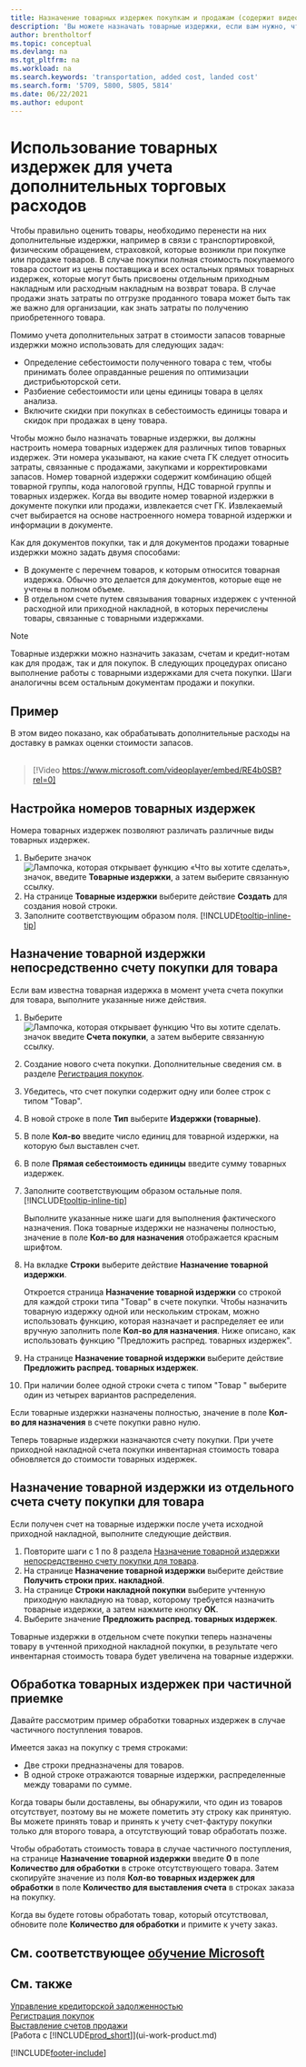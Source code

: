 ```yaml
---
title: Назначение товарных издержек покупкам и продажам (содержит видео)
description: 'Вы можете назначать товарные издержки, если вам нужно, чтобы стоимость товарных запасов учитывала дополнительные расходы, например расходы на перевозку и разгрузку-погрузку.'
author: brentholtorf
ms.topic: conceptual
ms.devlang: na
ms.tgt_pltfrm: na
ms.workload: na
ms.search.keywords: 'transportation, added cost, landed cost'
ms.search.form: '5709, 5800, 5805, 5814'
ms.date: 06/22/2021
ms.author: edupont
---
```

# Использование товарных издержек для учета дополнительных торговых расходов

Чтобы правильно оценить товары, необходимо перенести на них дополнительные издержки, например в связи с транспортировкой, физическим обращением, страховкой, которые возникли при покупке или продаже товаров. В случае покупки полная стоимость покупаемого товара состоит из цены поставщика и всех остальных прямых товарных издержек, которые могут быть присвоены отдельным приходным накладным или расходным накладным на возврат товара. В случае продажи знать затраты по отгрузке проданного товара может быть так же важно для организации, как знать затраты по получению приобретенного товара.

Помимо учета дополнительных затрат в стоимости запасов товарные издержки можно использовать для следующих задач:

* Определение себестоимости полученного товара с тем, чтобы принимать более оправданные решения по оптимизации дистрибьюторской сети.
* Разбиение себестоимости или цены единицы товара в целях анализа.
* Включите скидки при покупках в себестоимость единицы товара и скидок при продажах в цену товара.

Чтобы можно было назначать товарные издержки, вы должны настроить номера товарных издержек для различных типов товарных издержек. Эти номера указывают, на какие счета ГК следует относить затраты, связанные с продажами, закупками и корректировками запасов. Номер товарной издержки содержит комбинацию общей товарной группы, кода налоговой группы, НДС товарной группы и товарных издержек. Когда вы вводите номер товарной издержки в документе покупки или продажи, извлекается счет ГК. Извлекаемый счет выбирается на основе настроенного номера товарной издержки и информации в документе.

Как для документов покупки, так и для документов продажи товарные издержки можно задать двумя способами:

* В документе с перечнем товаров, к которым относится товарная издержка. Обычно это делается для документов, которые еще не учтены в полном объеме.
* В отдельном счете путем связывания товарных издержек с учтенной расходной или приходной накладной, в которых перечислены товары, связанные с товарными издержками.

> [!NOTE]  
> Товарные издержки можно назначить заказам, счетам и кредит-нотам как для продаж, так и для покупок. В следующих процедурах описано выполнение работы с товарными издержками для счета покупки. Шаги аналогичны всем остальным документам продажи и покупки.

## Пример

В этом видео показано, как обрабатывать дополнительные расходы на доставку в рамках оценки стоимости запасов.
<br><br>  
> [!Video https://www.microsoft.com/videoplayer/embed/RE4b0SB?rel=0]

## Настройка номеров товарных издержек

Номера товарных издержек позволяют различать различные виды товарных издержек.

1. Выберите значок ![Лампочка, которая открывает функцию «Что вы хотите сделать»](media/ui-search/search_small.png "Что вы хотите сделать"), значок, введите **Товарные издержки**, а затем выберите связанную ссылку.
2. На странице **Товарные издержки** выберите действие **Создать** для создания новой строки.
3. Заполните соответствующим образом поля. [!INCLUDE[tooltip-inline-tip](includes/tooltip-inline-tip_md.md)]

## Назначение товарной издержки непосредственно счету покупки для товара

Если вам известна товарная издержка в момент учета счета покупки для товара, выполните указанные ниже действия.

1. Выберите ![Лампочка, которая открывает функцию Что вы хотите сделать.](media/ui-search/search_small.png "Что вы хотите сделать") значок введите **Счета покупки**, а затем выберите связанную ссылку.
2. Создание нового счета покупки. Дополнительные сведения см. в разделе [Регистрация покупок](purchasing-how-record-purchases.md).
3. Убедитесь, что счет покупки содержит одну или более строк с типом "Товар".
4. В новой строке в поле **Тип** выберите **Издержки (товарные)**.
5. В поле **Кол-во** введите число единиц для товарной издержки, на которую был выставлен счет.
6. В поле **Прямая себестоимость единицы** введите сумму товарных издержек.
7. Заполните соответствующим образом остальные поля. [!INCLUDE[tooltip-inline-tip](includes/tooltip-inline-tip_md.md)]

    Выполните указанные ниже шаги для выполнения фактического назначения. Пока товарные издержки не назначены полностью, значение в поле **Кол-во для назначения** отображается красным шрифтом.
8. На вкладке **Строки** выберите действие **Назначение товарной издержки**.

    Откроется страница **Назначение товарной издержки** со строкой для каждой строки типа "Товар" в счете покупки. Чтобы назначить товарную издержку одной или нескольким строкам, можно использовать функцию, которая назначает и распределяет ее или вручную заполнить поле **Кол-во для назначения**. Ниже описано, как использовать функцию "Предложить распред. товарных издержек".

9. На странице **Назначение товарной издержки** выберите действие **Предложить распред. товарных издержек**.
10. При наличии более одной строки счета с типом "Товар " выберите один из четырех вариантов распределения.  

Если товарные издержки назначены полностью, значение в поле **Кол-во для назначения** в счете покупки равно нулю.

Теперь товарные издержки назначаются счету покупки. При учете приходной накладной счета покупки инвентарная стоимость товара обновляется до стоимости товарных издержек.  

## Назначение товарной издержки из отдельного счета счету покупки для товара

Если получен счет на товарные издержки после учета исходной приходной накладной, выполните следующие действия.

1. Повторите шаги с 1 по 8 раздела [Назначение товарной издержки непосредственно счету покупки для товара](payables-how-assign-item-charges.md#to-assign-an-item-charge-directly-to-the-purchase-invoice-for-the-item).
2. На странице **Назначение товарной издержки** выберите действие **Получить строки прих. накладной**.
3. На странице **Строки накладной покупки** выберите учтенную приходную накладную на товар, которому требуется назначить товарные издержки, а затем нажмите кнопку **ОК**.
4. Выберите значение **Предложить распред. товарных издержек**.

Товарные издержки в отдельном счете покупки теперь назначены товару в учтенной приходной накладной покупки, в результате чего инвентарная стоимость товара будет увеличена на товарные издержки.

## Обработка товарных издержек при частичной приемке

Давайте рассмотрим пример обработки товарных издержек в случае частичного поступления товаров.

Имеется заказ на покупку с тремя строками:

* Две строки предназначены для товаров.
* В одной строке отражаются товарные издержки, распределенные между товарами по сумме.

Когда товары были доставлены, вы обнаружили, что один из товаров отсутствует, поэтому вы не можете пометить эту строку как принятую. Вы можете принять товар и принять к учету счет-фактуру покупки только для второго товара, а отсутствующий товар обработать позже.

Чтобы обработать стоимость товара в случае частичного поступления, на странице **Назначение товарной издержки** введите **0** в поле **Количество для обработки** в строке отсутствующего товара. Затем скопируйте значение из поля **Кол-во товарных издержек для обработки** в поле **Количество для выставления счета** в строках заказа на покупку.

Когда вы будете готовы обработать товар, который отсутствовал, обновите поле **Количество для обработки** и примите к учету заказ.

## См. соответствующее [обучение Microsoft](/training/modules/post-purchase-item-charges-dynamics-365-business-central/)

## См. также

[Управление кредиторской задолженностью](payables-manage-payables.md)  
[Регистрация покупок](purchasing-how-record-purchases.md)  
[Выставление счетов продажи](sales-how-invoice-sales.md)  
[Работа с [!INCLUDE[prod_short](includes/prod_short.md)]](ui-work-product.md)  


[!INCLUDE[footer-include](includes/footer-banner.md)]
